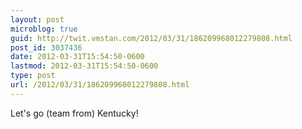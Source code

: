 ```yaml
---
layout: post
microblog: true
guid: http://twit.vmstan.com/2012/03/31/186209968012279808.html
post_id: 3037436
date: 2012-03-31T15:54:50-0600
lastmod: 2012-03-31T15:54:50-0600
type: post
url: /2012/03/31/186209968012279808.html
---
```

Let's go (team from) Kentucky!
